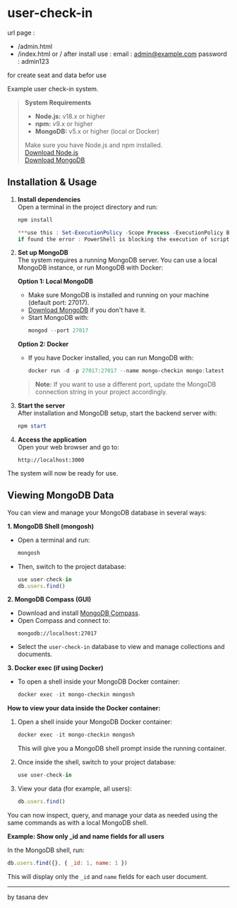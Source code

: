 # user-check-in

url page : 
- /admin.html
- /index.html or /
after install use :
email : admin@example.com
password : admin123

for create seat and data befor use

Example user check-in system.

> **System Requirements**
>
> - **Node.js:** v18.x or higher  
> - **npm:** v9.x or higher  
> - **MongoDB:** v5.x or higher (local or Docker)
>
> Make sure you have Node.js and npm installed.  
> [Download Node.js](https://nodejs.org/)  
> [Download MongoDB](https://www.mongodb.com/try/download/community)

## Installation & Usage

1. **Install dependencies**  
   Open a terminal in the project directory and run:
   ```powershell
   npm install

   ***use this : Set-ExecutionPolicy -Scope Process -ExecutionPolicy Bypass
   if found the error : PowerShell is blocking the execution of scripts ***
   ```

2. **Set up MongoDB**  
   The system requires a running MongoDB server. You can use a local MongoDB instance, or run MongoDB with Docker:

   **Option 1: Local MongoDB**
   - Make sure MongoDB is installed and running on your machine (default port: 27017).
   - [Download MongoDB](https://www.mongodb.com/try/download/community) if you don't have it.
   - Start MongoDB with:
     ```powershell
     mongod --port 27017
     ```

   **Option 2: Docker**
   - If you have Docker installed, you can run MongoDB with:
     ```powershell
     docker run -d -p 27017:27017 --name mongo-checkin mongo:latest
     ```

   > **Note:** If you want to use a different port, update the MongoDB connection string in your project accordingly.

3. **Start the server**  
   After installation and MongoDB setup, start the backend server with:
   ```powershell
   npm start
   ```

4. **Access the application**  
   Open your web browser and go to:
   ```
   http://localhost:3000
   ```

The system will now be ready for use.

## Viewing MongoDB Data

You can view and manage your MongoDB database in several ways:

**1. MongoDB Shell (mongosh)**

- Open a terminal and run:
  ```powershell
  mongosh
  ```
- Then, switch to the project database:
  ```javascript
  use user-check-in
  db.users.find()
  ```

**2. MongoDB Compass (GUI)**

- Download and install [MongoDB Compass](https://www.mongodb.com/products/compass).
- Open Compass and connect to:
  ```
  mongodb://localhost:27017
  ```
- Select the `user-check-in` database to view and manage collections and documents.

**3. Docker exec (if using Docker)**

- To open a shell inside your MongoDB Docker container:
  ```powershell
  docker exec -it mongo-checkin mongosh
  ```

**How to view your data inside the Docker container:**

1. Open a shell inside your MongoDB Docker container:
   ```powershell
   docker exec -it mongo-checkin mongosh
   ```
   This will give you a MongoDB shell prompt inside the running container.

2. Once inside the shell, switch to your project database:
   ```javascript
   use user-check-in
   ```

3. View your data (for example, all users):
   ```javascript
   db.users.find()
   ```

You can now inspect, query, and manage your data as needed using the same commands as with a local MongoDB shell.

**Example: Show only _id and name fields for all users**

In the MongoDB shell, run:
```javascript
db.users.find({}, { _id: 1, name: 1 })
```
This will display only the `_id` and `name` fields for each user document.

---
by tasana dev
